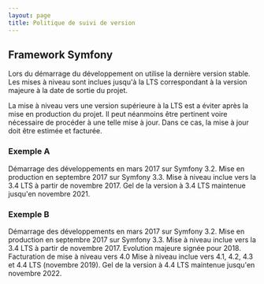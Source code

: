 ```yaml
---
layout: page
title: Politique de suivi de version
---
```


## Framework Symfony

Lors du démarrage du développement on utilise la dernière version stable. 
Les mises à niveau sont inclues jusqu'à la LTS correspondant à la version majeure à la date de sortie du projet.

La mise à niveau vers une version supérieure à la LTS est a éviter après la mise en production du projet.
Il peut néanmoins être pertinent voire nécessaire de procéder à une telle mise à jour. Dans ce cas, la mise à jour 
doit être estimée et facturée.

### Exemple A

Démarrage des développements en mars 2017 sur Symfony 3.2.
Mise en production en septembre 2017 sur Symfony 3.3.
Mise à niveau inclue vers la 3.4 LTS à partir de novembre 2017.
Gel de la version à 3.4 LTS maintenue jusqu'en novembre 2021.

### Exemple B

Démarrage des développements en mars 2017 sur Symfony 3.2.
Mise en production en septembre 2017 sur Symfony 3.3.
Mise à niveau inclue vers la 3.4 LTS à partir de novembre 2017.
Evolution majeure signée pour 2018.
Facturation de mise à niveau vers 4.0
Mise à niveau inclue vers 4.1, 4.2, 4.3 et 4.4 LTS (novembre 2019).
Gel de la version à 4.4 LTS maintenue jusqu'en novembre 2022.
